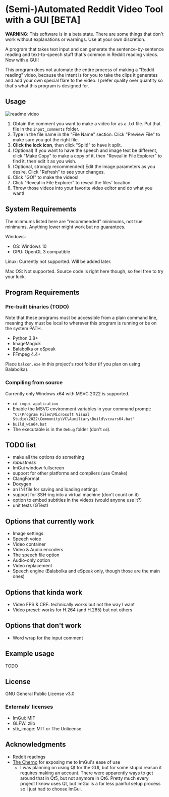 # (Semi-)Automated Reddit Video Tool with a GUI [BETA]

**WARNING**: This software is in a beta state. There are some things that don't work without explanations or warnings. Use at your own discretion.

A program that takes text input and can generate the sentence-by-sentence reading and text-to-speech stuff that's common in Reddit reading videos. Now with a GUI!

This program does not automate the entire process of making a "Reddit reading" video, because the intent is for you to take the clips it generates and add your own special flare to the video. I prefer quality over quantity so that's what this program is designed for.

## Usage

![readme video](readme-video-alpha.gif)

1. Obtain the comment you want to make a video for as a .txt file. Put that file in the `input_comments` folder.
1. Type in the file name in the "File Name" section. Click "Preview File" to make sure you got the right file.
1. **Click the lock icon**, then click "Split!" to have it split.
1. (Optional) If you want to have the speech and image text be different, click "Make Copy" to make a copy of it, then "Reveal in File Explorer" to find it, then edit it as you wish.
1. (Optional, strongly recommended) Edit the image parameters as you desire. Click "Refresh" to see your changes.
1. Click "GO!" to make the videos!
1. Click "Reveal in File Explorer" to reveal the files' location.
1. Throw those videos into your favorite video editor and do what you want!

## System Requirements

The minmums listed here are "recommended" minimums, not true minimums. Anything lower might work but no guarantees.

Windows:

* OS: Windows 10
* GPU: OpenGL 3 compatible

Linux: Currently not supported. Will be added later.

Mac OS: Not supported. Source code is right here though, so feel free to try your luck.

## Program Requirements

### Pre-built binaries (TODO)

Note that these programs must be accessible from a plain command line, meaning they must be local to wherever this program is running or be on the system PATH.

* Python 3.8+
* ImageMagick
* Balabolka or eSpeak
* FFmpeg 4.4+

Place `balcon.exe` in this project's root folder (if you plan on using Balabolka).

### Compiling from source

Currently only Windows x64 with MSVC 2022 is supported.

* `cd imgui-application`
* Enable the MSVC environment variables in your command prompt: `"C:\Program Files\Microsoft Visual Studio\2022\Community\VC\Auxiliary\Build\vcvars64.bat"`
* `build_win64.bat`
* The executable is in the `Debug` folder (don't `cd`).

## TODO list

* make all the options do something
* *robustness*
* ImGui window fullscreen
* support for other platforms and compilers (use Cmake)
* ClangFormat
* Doxygen
* an INI file for saving and loading settings
* support for SSH-ing into a virtual machine (don't count on it)
* option to embed subtitles in the videos (would anyone use it?)
* unit tests (GTest)

## Options that currently work

* Image settings
* Speech voice
* Video container
* Video & Audio encoders
* The speech file option
* Audio-only option
* Video replacement
* Speech engine (Balabolka and eSpeak only, though those are the main ones)

## Options that kinda work

* Video FPS & CRF: technically works but not the way I want
* Video preset: works for H.264 (and H.265) but not others

## Options that don't work

* Word wrap for the input comment

## Example usage

TODO

## License

GNU General Public License v3.0

### Externals' licenses

* ImGui: MIT
* GLFW: zlib
* stb_image: MIT or The Unlicense

## Acknowledgments

* Reddit readings
* [The Cherno](https://www.youtube.com/@TheCherno/videos) for exposing me to ImGui's ease of use
    * I was planning on using Qt for the GUI, but for some stupid reason it requires making an account. There were apparently ways to get around that in Qt5, but not anymore in Qt6. Pretty much every project I know uses Qt, but ImGui is a far less painful setup process so I just had to choose ImGui.
